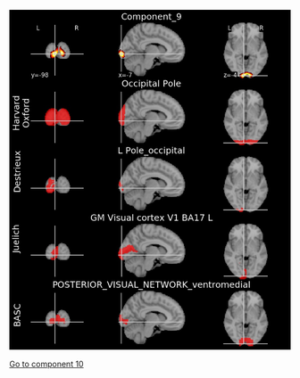 ![9](preliminary/9.jpg "Component 9")

[Go to component 10](https://parietal-inria.github.io/MODL_atlas/256/10 "Component 10")
